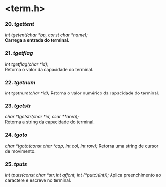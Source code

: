 # <term.h>

### 20. _tgettent_

_int tgetent(char *bp, const char *name);_  
**Carrega a entrada do terminal.**

### 21. _tgetflag_  

_int tgetflag(char *id);_  
Retorna o valor da capacidade do terminal.  

### 22. _tgetnum_  

_int tgetnum(char *id);_
Retorna o valor numérico da capacidade do terminal.  

### 23. _tgetstr_  

_char *tgetstr(char *id, char **area);_  
Retorna a string da capacidade do terminal.

### 24. _tgoto_  

_char *tgoto(const char *cap, int col, int row);_
Retorna uma string de cursor de movimento.  

### 25. _tputs_

_int tputs(const char *str, int affcnt, int (*putc)(int));_
Aplica preenchimento ao caractere e escreve no terminal.